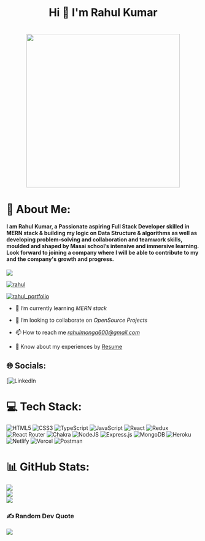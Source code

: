 <h1 align="center">Hi 👋 I'm Rahul Kumar</h1>



<h1 align="center">
  <img src="https://media.giphy.com/media/RbDKaczqWovIugyJmW/giphy.gif" width="400px"/>
</h1>


# 💫 About Me:
<h4>I am Rahul Kumar, a Passionate aspiring Full Stack Developer skilled in MERN stack & building my logic on Data Structure & algorithms as well as developing problem-solving and collaboration and teamwork skills, moulded and shaped by Masai school’s intensive and immersive learning. Look forward to joining a company where I will be able to contribute to my and the company's growth and progress.</h4>


[![](https://visitcount.itsvg.in/api?id=AkashKeshari111&icon=0&color=0)](https://visitcount.itsvg.in)

<p align="left"> <a href="https://github.com/ryo-ma/github-profile-trophy"><img src="https://github-profile-trophy.vercel.app/?username=monga0066" alt="rahul" /></a> </p>

<p align="left"> <a href="https://monga0066.github.io/" target="blank"><img src="https://img.shields.io/badge/Portfolio-%23000000.svg?style=for-the-badge&logo=firefox&logoColor=#FF7139" alt="rahul_portfolio" /></a> </p>

- 🌱 I’m currently learning *MERN stack*

- 👯 I’m looking to collaborate on *OpenSource Projects*

- 📫 How to reach me *rahulmonga600@gmail.com*

- 📄 Know about my experiences by [Resume](https://drive.google.com/file/d/1qVNGeWQ3t--jw-u0D8cKVu6hy_5-pPXP/view)





## 🌐 Socials:
[![LinkedIn](https://www.linkedin.com/in/rahul-kumar-761420234/)

# 💻 Tech Stack:
![HTML5](https://img.shields.io/badge/html5-%23E34F26.svg?style=for-the-badge&logo=html5&logoColor=white) ![CSS3](https://img.shields.io/badge/css3-%231572B6.svg?style=for-the-badge&logo=css3&logoColor=white) ![TypeScript](https://img.shields.io/badge/typescript-%23007ACC.svg?style=for-the-badge&logo=typescript&logoColor=white)  ![JavaScript](https://img.shields.io/badge/javascript-%23323330.svg?style=for-the-badge&logo=javascript&logoColor=%23F7DF1E)  ![React](https://img.shields.io/badge/react-%2320232a.svg?style=for-the-badge&logo=react&logoColor=%2361DAFB) ![Redux](https://img.shields.io/badge/redux-%23593d88.svg?style=for-the-badge&logo=redux&logoColor=white)  ![React Router](https://img.shields.io/badge/React_Router-CA4245?style=for-the-badge&logo=react-router&logoColor=white) ![Chakra](https://img.shields.io/badge/chakra-%234ED1C5.svg?style=for-the-badge&logo=chakraui&logoColor=white) ![NodeJS](https://img.shields.io/badge/node.js-6DA55F?style=for-the-badge&logo=node.js&logoColor=white) ![Express.js](https://img.shields.io/badge/express.js-%23404d59.svg?style=for-the-badge&logo=express&logoColor=%2361DAFB)  ![MongoDB](https://img.shields.io/badge/MongoDB-%234ea94b.svg?style=for-the-badge&logo=mongodb&logoColor=white) ![Heroku](https://img.shields.io/badge/heroku-%23430098.svg?style=for-the-badge&logo=heroku&logoColor=white) ![Netlify](https://img.shields.io/badge/netlify-%23000000.svg?style=for-the-badge&logo=netlify&logoColor=#00C7B7) ![Vercel](https://img.shields.io/badge/vercel-%23000000.svg?style=for-the-badge&logo=vercel&logoColor=white) ![Postman](https://img.shields.io/badge/Postman-FF6C37?style=for-the-badge&logo=postman&logoColor=white)

# 📊 GitHub Stats:
![](https://github-readme-stats.vercel.app/api?username=monga0066&theme=flag-india&hide_border=false&include_all_commits=false&count_private=false)<br/>
![](https://github-readme-streak-stats.herokuapp.com/?user=monga0066&theme=flag-india&hide_border=false)<br/>
![](https://github-readme-stats.vercel.app/api/top-langs/?username=monga0066&theme=flag-india&hide_border=false&include_all_commits=false&count_private=false&layout=compact)

### ✍️ Random Dev Quote
![](https://quotes-github-readme.vercel.app/api?type=vetical&theme=tokyonight)
